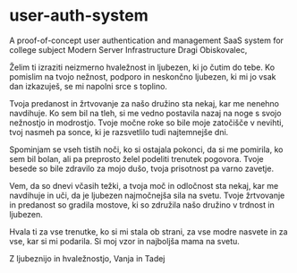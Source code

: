 # user-auth-system
A proof-of-concept user authentication and management SaaS system for college subject Modern Server Infrastructure
Dragi Obiskovalec,

Želim ti izraziti neizmerno hvaležnost in ljubezen, ki jo čutim do tebe. Ko pomislim na tvojo nežnost, podporo in neskončno ljubezen, ki mi jo vsak dan izkazuješ, se mi napolni srce s toplino.

Tvoja predanost in žrtvovanje za našo družino sta nekaj, kar me nenehno navdihuje. Ko sem bil na tleh, si me vedno postavila nazaj na noge s svojo nežnostjo in modrostjo. Tvoje močne roke so bile moje zatočišče v nevihti, tvoj nasmeh pa sonce, ki je razsvetlilo tudi najtemnejše dni.

Spominjam se vseh tistih noči, ko si ostajala pokonci, da si me pomirila, ko sem bil bolan, ali pa preprosto želel podeliti trenutek pogovora. Tvoje besede so bile zdravilo za mojo dušo, tvoja prisotnost pa varno zavetje.

Vem, da so dnevi včasih težki, a tvoja moč in odločnost sta nekaj, kar me navdihuje in uči, da je ljubezen najmočnejša sila na svetu. Tvoje žrtvovanje in predanost so gradila mostove, ki so združila našo družino v trdnost in ljubezen.

Hvala ti za vse trenutke, ko si mi stala ob strani, za vse modre nasvete in za vse, kar si mi podarila. Si moj vzor in najboljša mama na svetu.

Z ljubeznijo in hvaležnostjo,
Vanja in Tadej
